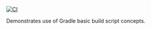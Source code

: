 [![CI](https://github.com/tkgregory/gradle-build-script-basics/actions/workflows/gradle.yml/badge.svg)](https://github.com/tkgregory/gradle-build-script-basics/actions/workflows/gradle.yml)

Demonstrates use of Gradle basic build script concepts.
